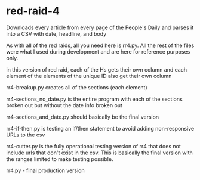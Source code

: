 # red-raid-4
Downloads every article from every page of the People's Daily and parses it into a CSV with date, headline, and body

As with all of the red raids, all you need here is rr4.py.  All the rest of the files were what I used during development and are here for reference purposes only.

in this version of red raid, each of the Hs gets their own column and each element of the elements of the unique ID also get their own column


rr4-breakup.py creates all of the sections (each element)

rr4-sections_no_date.py is the entire program with each of the sections broken out but without the date info broken out

rr4-sections_and_date.py should basically be the final version

rr4-if-then.py is testing an if/then statement to avoid adding non-responsive URLs to the csv

rr4-cutter.py is the fully operational testing version of rr4 that does not include urls that don't exist in the csv.  This is basically the final version with the ranges limited to make testing possible.

rr4.py - final production version

